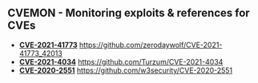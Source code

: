 ## CVEMON - Monitoring exploits & references for CVEs
- **[CVE-2021-41773](https://in.scanfactory.io/cvemon/CVE-2021-41773.html)** https://github.com/zerodaywolf/CVE-2021-41773_42013
- **[CVE-2021-4034](https://in.scanfactory.io/cvemon/CVE-2021-4034.html)** https://github.com/Turzum/CVE-2021-4034
- **[CVE-2020-2551](https://in.scanfactory.io/cvemon/CVE-2020-2551.html)** https://github.com/w3security/CVE-2020-2551
